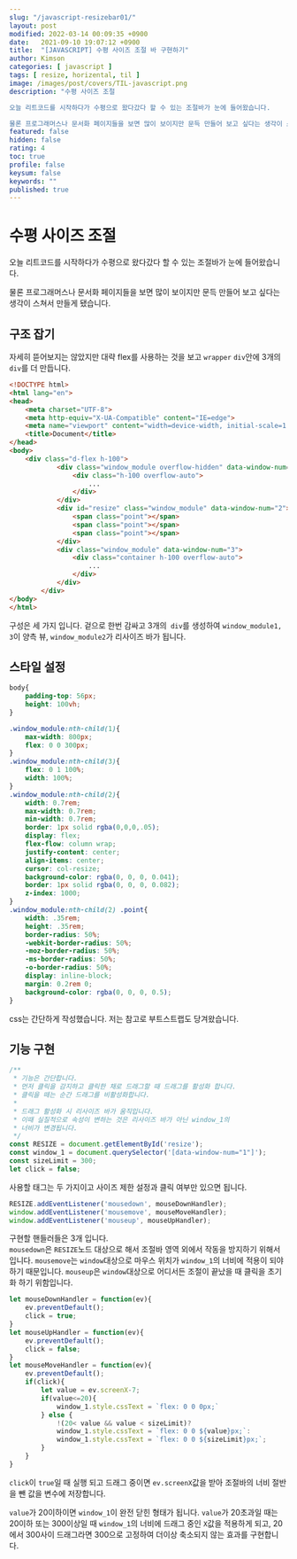 ```yaml
---
slug: "/javascript-resizebar01/"
layout: post
modified: 2022-03-14 00:09:35 +0900
date:   2021-09-10 19:07:12 +0900
title:  "[JAVASCRIPT] 수평 사이즈 조절 바 구현하기"
author: Kimson
categories: [ javascript ]
tags: [ resize, horizental, til ]
image: /images/post/covers/TIL-javascript.png
description: "수평 사이즈 조절

오늘 리트코드를 시작하다가 수평으로 왔다갔다 할 수 있는 조절바가 눈에 들어왔습니다.

물론 프로그래머스나 문서화 페이지들을 보면 많이 보이지만 문득 만들어 보고 싶다는 생각이 스쳐서 만들게 됐습니다."
featured: false
hidden: false
rating: 4
toc: true
profile: false
keysum: false
keywords: ""
published: true
---
```


# 수평 사이즈 조절

오늘 리트코드를 시작하다가 수평으로 왔다갔다 할 수 있는 조절바가 눈에 들어왔습니다.

물론 프로그래머스나 문서화 페이지들을 보면 많이 보이지만 문득 만들어 보고 싶다는 생각이 스쳐서 만들게 됐습니다.

## 구조 잡기

자세히 뜯어보지는 않았지만 대략 flex를 사용하는 것을 보고 `wrapper` `div`안에 3개의 `div`를 더 만듭니다.

```html
<!DOCTYPE html>
<html lang="en">
<head>
    <meta charset="UTF-8">
    <meta http-equiv="X-UA-Compatible" content="IE=edge">
    <meta name="viewport" content="width=device-width, initial-scale=1.0">
    <title>Document</title>
</head>
<body>
    <div class="d-flex h-100">
            <div class="window_module overflow-hidden" data-window-num="1">
                <div class="h-100 overflow-auto">
                    ...
                </div>
            </div>
            <div id="resize" class="window_module" data-window-num="2">
                <span class="point"></span>
                <span class="point"></span>
                <span class="point"></span>
            </div>
            <div class="window_module" data-window-num="3">
                <div class="container h-100 overflow-auto">
                    ...
                </div>
            </div>
        </div>
</body>
</html>
```

구성은 세 가지 입니다. 겉으로 한번 감싸고 3개의` div`를 생성하여 `window_module1, 3`이 양측 뷰, `window_module2`가 리사이즈 바가 됩니다.

## 스타일 설정

```css
body{
    padding-top: 56px;
    height: 100vh;
}

.window_module:nth-child(1){
    max-width: 800px;
    flex: 0 0 300px;
}
.window_module:nth-child(3){
    flex: 0 1 100%;
    width: 100%;
}
.window_module:nth-child(2){
    width: 0.7rem;
    max-width: 0.7rem;
    min-width: 0.7rem;
    border: 1px solid rgba(0,0,0,.05);
    display: flex;
    flex-flow: column wrap;
    justify-content: center;
    align-items: center;
    cursor: col-resize;
    background-color: rgba(0, 0, 0, 0.041);
    border: 1px solid rgba(0, 0, 0, 0.082);
    z-index: 1000;
}
.window_module:nth-child(2) .point{
    width: .35rem;
    height: .35rem;
    border-radius: 50%;
    -webkit-border-radius: 50%;
    -moz-border-radius: 50%;
    -ms-border-radius: 50%;
    -o-border-radius: 50%;
    display: inline-block;
    margin: 0.2rem 0;
    background-color: rgba(0, 0, 0, 0.5);
}
```

css는 간단하게 작성했습니다. 저는 참고로 부트스트랩도 당겨왔습니다.

## 기능 구현

```javascript
/**
 * 기능은 간단합니다.
 * 먼저 클릭을 감지하고 클릭한 채로 드래그할 때 드래그를 활성화 합니다.
 * 클릭을 떼는 순간 드래그를 비활성화합니다.
 * 
 * 드래그 활성화 시 리사이즈 바가 움직입니다.
 * 이때 실질적으로 속성이 변하는 것은 리사이즈 바가 아닌 window_1의
 * 너비가 변경됩니다.
 */
const RESIZE = document.getElementById('resize');
const window_1 = document.querySelector('[data-window-num="1"]');
const sizeLimit = 300;
let click = false;
```

사용할 태그는 두 가지이고 사이즈 제한 설정과 클릭 여부만 있으면 됩니다.

```javascript
RESIZE.addEventListener('mousedown', mouseDownHandler);
window.addEventListener('mousemove', mouseMoveHandler);
window.addEventListener('mouseup', mouseUpHandler);
```

구현할 핸들러들은 3개 입니다.  
`mousedown`은 `RESIZE`노드 대상으로 해서 조절바 영역 외에서 작동을 방지하기 위해서 입니다. `mousemove`는 `window`대상으로 마우스 위치가 `window_1`의 너비에 적용이 되야하기 때문입니다.
`mouseup`은 `window`대상으로 어디서든 조절이 끝났을 때 클릭을 초기화 하기 위함입니다.

```javascript
let mouseDownHandler = function(ev){
    ev.preventDefault();
    click = true;
}
let mouseUpHandler = function(ev){
    ev.preventDefault();
    click = false;
}
let mouseMoveHandler = function(ev){
    ev.preventDefault();
    if(click){
        let value = ev.screenX-7;
        if(value<=20){
            window_1.style.cssText = `flex: 0 0 0px;`
        } else {
            !(20< value && value < sizeLimit)?
            window_1.style.cssText = `flex: 0 0 ${value}px;`:
            window_1.style.cssText = `flex: 0 0 ${sizeLimit}px;`;
        }
    }
}
```

`click`이 `true`일 때 실행 되고 드래그 중이면 `ev.screenX`값을 받아 조절바의 너비 절반을 뺀 값을 변수에 저장합니다.

`value`가 20이하이면 `window_1`이 완전 닫힌 형태가 됩니다. `value`가 20초과일 때는 20이하 또는 300이상일 때 `window_1`의 너비에 드래그 중인 `X`값을 적용하게 되고, 20에서 300사이 드래그라면 300으로 고정하여 더이상 축소되지 않는 효과를 구현합니다.